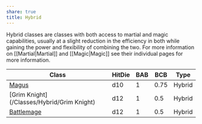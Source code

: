 ```yaml
---
share: true
title: Hybrid
---
```


Hybrid classes are classes with both access to martial and magic capabilities, usually at a slight reduction in the efficiency in both while gaining the power and flexibility of combining the two. For more information on [[Martial|Martial]] and [[Magic|Magic]] see their individual pages for more information.

| Class                                      | HitDie | BAB | BCB  | Type   |
| ------------------------------------------ | ------ | --- | ---- | ------ |
| [Magus](/Classes/Hybrid/Magus)             | d10    | 1   | 0.75 | Hybrid |
| [Grim Knight](/Classes/Hybrid/Grim Knight) | d12    | 1   | 0.5  | Hybrid |
| [Battlemage](/Classes/Hybrid/Battlemage)   | d12    | 1   | 0.5  | Hybrid |
